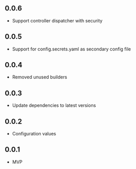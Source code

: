 ## 0.0.6

- Support controller dispatcher with security

## 0.0.5

- Support for config.secrets.yaml as secondary config file

## 0.0.4

- Removed unused builders

## 0.0.3

- Update dependencies to latest versions

## 0.0.2

- Configuration values

## 0.0.1

- MVP

